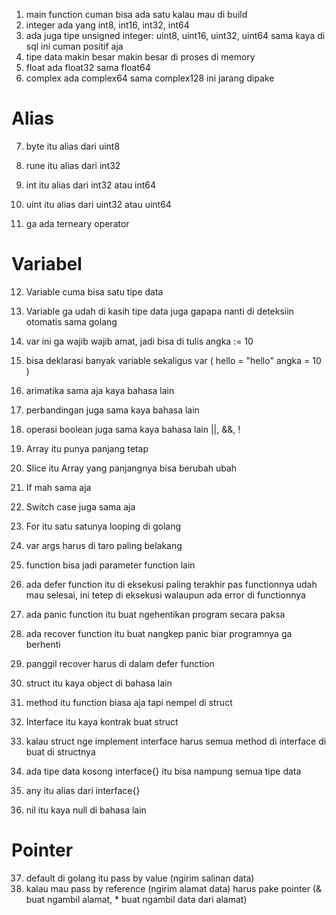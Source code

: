 1. main function cuman bisa ada satu kalau mau di build
2. integer ada yang int8, int16, int32, int64
3. ada juga tipe unsigned integer: uint8, uint16, uint32, uint64 sama kaya di sql ini cuman positif aja
4. tipe data makin besar makin besar di proses di memory
5. float ada float32 sama float64
6. complex ada complex64 sama complex128 ini jarang dipake

# Alias

7. byte itu alias dari uint8
8. rune itu alias dari int32
9. int itu alias dari int32 atau int64
10. uint itu alias dari uint32 atau uint64

11. ga ada terneary operator

# Variabel

12. Variable cuma bisa satu tipe data
13. Variable ga udah di kasih tipe data juga gapapa nanti di deteksiin otomatis sama golang
14. var ini ga wajib wajib amat, jadi bisa di tulis angka := 10
15. bisa deklarasi banyak variable sekaligus var (
    hello = "hello"
    angka = 10
    )

16. arimatika sama aja kaya bahasa lain
17. perbandingan juga sama kaya bahasa lain
18. operasi boolean juga sama kaya bahasa lain ||, &&, !

19. Array itu punya panjang tetap
20. Slice itu Array yang panjangnya bisa berubah ubah

21. If mah sama aja
22. Switch case juga sama aja
23. For itu satu satunya looping di golang

24. var args harus di taro paling belakang
25. function bisa jadi parameter function lain

26. ada defer function itu di eksekusi paling terakhir pas functionnya udah mau selesai, ini tetep di eksekusi walaupun ada error di functionnya

27. ada panic function itu buat ngehentikan program secara paksa
28. ada recover function itu buat nangkep panic biar programnya ga berhenti
29. panggil recover harus di dalam defer function

30. struct itu kaya object di bahasa lain
31. method itu function biasa aja tapi nempel di struct

32. Interface itu kaya kontrak buat struct
33. kalau struct nge implement interface harus semua method di interface di buat di structnya

34. ada tipe data kosong interface{} itu bisa nampung semua tipe data
35. any itu alias dari interface{}

36. nil itu kaya null di bahasa lain

# Pointer

37. default di golang itu pass by value (ngirim salinan data)
38. kalau mau pass by reference (ngirim alamat data) harus pake pointer (& buat ngambil alamat, \* buat ngambil data dari alamat)
